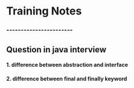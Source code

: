 
# Training Notes
### -----------------------
## Question in java interview
#### 1. difference between abstraction and interface
#### 2. difference between final and finally keyword

